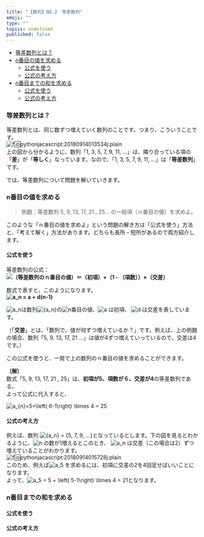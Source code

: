 ```yaml
---
title: "【数列】NO.2　等差数列"
emoji: ""
type: ""
topics: undefined
published: false
---
```


* [等差数列とは？](#等差数列とは)
* [n番目の値を求める](#n番目の値を求める)  
   * [公式を使う](#公式を使う)  
   * [公式の考え方](#公式の考え方)
* [n番目までの和を求める](#n番目までの和を求める)  
   * [公式を使う](#公式を使う-1)  
   * [公式の考え方](#公式の考え方-1)

### 等差数列とは？

等差数列とは、同じ数ずつ増えていく数列のことです。つまり、こういうことです。  
![f:id:pythonjacascript:20180914013534j:plain](/images/ppythonjacascript2018091420180914013534.jpg "f:id:pythonjacascript:20180914013534j:plain")  
上の図から分かるように、数列「1, 3, 5, 7, 9, 11, ...」は、隣り合っている項の「**差**」が「**等しく**」なっています。なので、「1, 3, 5, 7, 9, 11, ...」は「**等差数列**」です。

  
では、等差数列について問題を解いていきます。

### n番目の値を求める

> 例題：等差数列 5, 9, 13, 17, 21 , 25... の一般項（ｎ番目の値）を求めよ。

このような「ｎ番目の値を求めよ」という問題の解き方は「公式を使う」方法と、「考えて解く」方法があります。どちらも長所・短所があるので両方紹介します。  
  
#### 公式を使う

等差数列の公式：  
**![（等差数列のｎ番目の値）＝（初項）+（1 - （項数））×（交差）](https://chart.apis.google.com/chart?cht=tx&chl=%EF%BC%88%E7%AD%89%E5%B7%AE%E6%95%B0%E5%88%97%E3%81%AE%EF%BD%8E%E7%95%AA%E7%9B%AE%E3%81%AE%E5%80%A4%EF%BC%89%EF%BC%9D%EF%BC%88%E5%88%9D%E9%A0%85%EF%BC%89%2B%EF%BC%881%20-%20%EF%BC%88%E9%A0%85%E6%95%B0%EF%BC%89%EF%BC%89%C3%97%EF%BC%88%E4%BA%A4%E5%B7%AE%EF%BC%89)**

数式で表すと、このようになります。  
**![a_n = a + d(n-1)](https://chart.apis.google.com/chart?cht=tx&chl=a_n%20%3D%20a%20%2B%20d%28n-1%29)** 
  
![a_n](https://chart.apis.google.com/chart?cht=tx&chl=a_n)は数列![{a_n}](https://chart.apis.google.com/chart?cht=tx&chl=%7Ba_n%7D)の![n](https://chart.apis.google.com/chart?cht=tx&chl=n)番目の値、![a](https://chart.apis.google.com/chart?cht=tx&chl=a) は初項、 ![ d](https://chart.apis.google.com/chart?cht=tx&chl=%20d) は交差を表しています。 

（「**交差**」とは、「数列で、値が何ずつ増えているか？」です。例えば、上の例題の場合、数列「5, 9, 13, 17, 21 ...」は値が4ずつ増えていっているので、交差は4です。）

この公式を使うと、一発で上の数列のｎ番目の値を求めることができます。

**（解）**  
数式「5, 9, 13, 17, 21 , 25」は、**初項が5、項数が６、交差が4**の等差数列である。  
よって公式に代入すると、

![a_{n}=5+\left( 6-1\right) \times 4 = 25](https://chart.apis.google.com/chart?cht=tx&chl=a_%7Bn%7D%3D5%2B%5Cleft%28%206-1%5Cright%29%20%5Ctimes%204%20%3D%2025)

  
#### 公式の考え方

例えば、数列 ![ {a_n} = {5, 7, 9, ...}](https://chart.apis.google.com/chart?cht=tx&chl=%20%7Ba_n%7D%20%3D%20%7B5%2C%207%2C%209%2C%20...%7D)となっているとします。下の図を見るとわかるように、![n](https://chart.apis.google.com/chart?cht=tx&chl=n) の数が1増えるとこのとき、 ![ a_n](https://chart.apis.google.com/chart?cht=tx&chl=%20a_n) は交差（この場合は2）ずつ増えていることがわかります。  
![f:id:pythonjacascript:20180914015728j:plain](/images/ppythonjacascript2018091420180914015728.jpg "f:id:pythonjacascript:20180914015728j:plain")  
 このため、例えば![ a_5](https://chart.apis.google.com/chart?cht=tx&chl=%20a_5) を求めるには、初項に交差の2を4回足せばいいことになります。  
よって、![a_5 = 5 + \left( 5-1\right) \times 4 = 21](https://chart.apis.google.com/chart?cht=tx&chl=a_5%20%3D%205%20%2B%20%5Cleft%28%205-1%5Cright%29%20%5Ctimes%204%20%3D%2021)となります。   
  
### n番目までの和を求める

#### 公式を使う

#### 公式の考え方